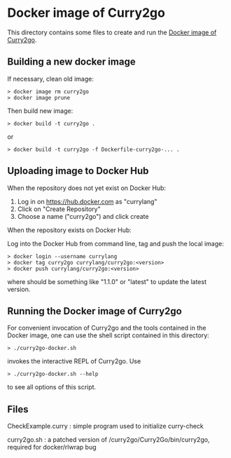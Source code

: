 Docker image of Curry2go
========================

This directory contains some files to create and run the
[Docker image of Curry2go](https://hub.docker.com/r/currylang/curry2go).


Building a new docker image
---------------------------

If necessary, clean old image:

    > docker image rm curry2go
    > docker image prune

Then build new image:

    > docker build -t curry2go .

or

    > docker build -t curry2go -f Dockerfile-curry2go-... .


Uploading image to Docker Hub
-----------------------------

When the repository does not yet exist on Docker Hub:

1. Log in on https://hub.docker.com as "currylang"
2. Click on "Create Repository"
3. Choose a name ("curry2go") and click create

When the repository exists on Docker Hub:

Log into the Docker Hub from command line, tag and push the local image:

    > docker login --username currylang
    > docker tag curry2go currylang/curry2go:<version>
    > docker push currylang/curry2go:<version>

where <version> should be something like "1.1.0"
or "latest" to update the latest version.


Running the Docker image of Curry2go
---------------------------------

For convenient invocation of Curry2go and the tools contained in the
Docker image, one can use the shell script contained in this directory:

    > ./curry2go-docker.sh

invokes the interactive REPL of Curry2go. Use

    > ./curry2go-docker.sh --help

to see all options of this script.

Files
-----

CheckExample.curry : simple program used to initialize curry-check

curry2go.sh : a patched version of /curry2go/Curry2Go/bin/curry2go,
              required for docker/rlwrap bug
